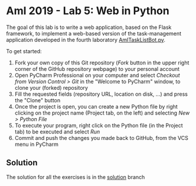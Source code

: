 # AmI 2019 - Lab 5: Web in Python

The goal of this lab is to write a web application, based on the Flask framework, to implement a web-based version of the task-management application developed in the fourth laboratory [AmITaskListBot.py](https://github.com/AmI-2019/python-lab4/tree/solution).

To get started:

1. Fork your own copy of this Git repository (_Fork_ button in the upper right corner of the GitHub repository webpage) to your personal account
2. Open PyCharm Professional on your computer and select _Checkout from Version Control > Git_ in the "Welcome to PyCharm" window, to clone your (forked) repository
3. Fill the requested fields (repository URL, location on disk, ...) and press the "Clone" button
4. Once the project is open, you can create a new Python file by right clicking on the project name (Project tab, on the left) and selecting _New > Python File_
5. To execute your program, right click on the Python file (in the Project tab) to be executed and select _Run_
6. Commit and push the changes you made back to GitHub, from the VCS menu in PyCharm

## Solution
The solution for all the exercises is in the [solution](../../tree/solution) branch
